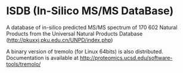 # ISDB (In-Silico MS/MS DataBase)
A database of in-silico predicted MS/MS spectrum of 170 602 Natural Products from the Universal Natural Products Database (http://pkuxxj.pku.edu.cn/UNPD/index.php)


A binary version of tremolo (for Linux 64bits) is also distributed. Documentation is available at http://proteomics.ucsd.edu/software-tools/tremolo/

